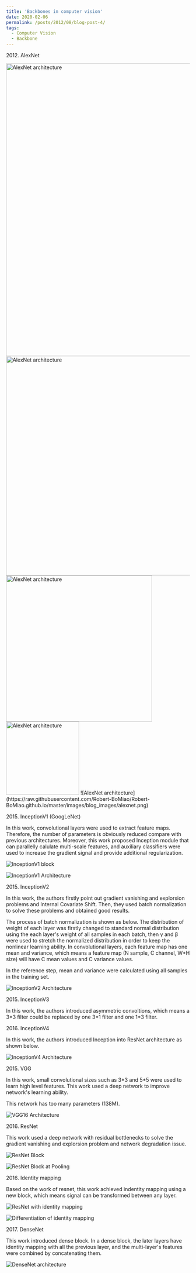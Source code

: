 ```yaml
---
title: 'Backbones in computer vision'
date: 2020-02-06
permalink: /posts/2012/08/blog-post-4/
tags:
  - Computer Vision
  - Backbone
---
```


2012\. AlexNet

<img src="https://raw.githubusercontent.com/Robert-BoMiao/Robert-BoMiao.github.io/master/images/blog_images/alexnet.png" width="800" alt="AlexNet architecture">
<img src="https://raw.githubusercontent.com/Robert-BoMiao/Robert-BoMiao.github.io/master/images/blog_images/alexnet.png" width="600" alt="AlexNet architecture">
<img src="https://raw.githubusercontent.com/Robert-BoMiao/Robert-BoMiao.github.io/master/images/blog_images/alexnet.png" width="400" alt="AlexNet architecture">
<img src="https://raw.githubusercontent.com/Robert-BoMiao/Robert-BoMiao.github.io/master/images/blog_images/alexnet.png" width="200" alt="AlexNet architecture">
![AlexNet architecture](https://raw.githubusercontent.com/Robert-BoMiao/Robert-BoMiao.github.io/master/images/blog_images/alexnet.png)

2015\. InceptionV1 (GoogLeNet)

In this work, convolutional layers were used to extract feature maps. Therefore, the number of parameters is obviously reduced compare with previous architectures. Moreover, this work proposed Inception module that can parallelly calulate multi-scale features, and auxiliary classifiers were used to increase the gradient signal and provide additional regularization.

![InceptionV1 block](https://raw.githubusercontent.com/Robert-BoMiao/Robert-BoMiao.github.io/master/images/blog_images/inceptionv12.png)

![InceptionV1 Architecture](https://raw.githubusercontent.com/Robert-BoMiao/Robert-BoMiao.github.io/master/images/blog_images/inceptionv11.png)

2015\. InceptionV2

In this work, the authors firstly point out gradient vanishing and explorsion problems and Internal Covariate Shift. Then, they used batch normalization to solve these problems and obtained good results.

The process of batch normalization is shown as below. The distribution of weight of each layer was firstly changed to standard normal distribution using the each layer's weight of all samples in each batch, then γ and β were used to stretch the normalized distribution in order to keep the nonlinear learning ability. In convolutional layers, each feature map has one mean and variance, which means a feature map (N sample, C channel, W\*H size) will have C mean values and C variance values.

In the reference step, mean and variance were calculated using all samples in the training set.

![InceptionV2 Architecture](https://raw.githubusercontent.com/Robert-BoMiao/Robert-BoMiao.github.io/master/images/blog_images/inceptionv11.png)

2015\. InceptionV3

In this work, the authors introduced asymmetric convoltions, which means a 3\*3 filter could be replaced by one 3\*1 filter and one 1\*3 filter.

2016\. InceptionV4

In this work, the authors introduced Inception into ResNet architecture as shown below.

![InceptionV4 Architecture](https://raw.githubusercontent.com/Robert-BoMiao/Robert-BoMiao.github.io/master/images/blog_images/inceptionv4.png)

2015\. VGG

In this work, small convolutional sizes such as 3\*3 and 5\*5 were used to learn high level features. This work used a deep network to improve network's learning ability.

This network has too many parameters (138M).

![VGG16 Architecture](https://raw.githubusercontent.com/Robert-BoMiao/Robert-BoMiao.github.io/master/images/blog_images/vgg.png)

2016\. ResNet

This work used a deep network with residual bottlenecks to solve the gradient vanishing and explorsion problem and network degradation issue.

![ResNet Block](https://raw.githubusercontent.com/Robert-BoMiao/Robert-BoMiao.github.io/master/images/blog_images/resnet2.png)

![ResNet Block at Pooling](https://raw.githubusercontent.com/Robert-BoMiao/Robert-BoMiao.github.io/master/images/blog_images/resnet1.png)

2016\. Identity mapping

Based on the work of resnet, this work achieved indentity mapping using a new block, which means signal can be transformed between any layer.

![ResNet with identity mapping](https://raw.githubusercontent.com/Robert-BoMiao/Robert-BoMiao.github.io/master/images/blog_images/identitymapping1.png)

![Differentiation of identity mapping](https://raw.githubusercontent.com/Robert-BoMiao/Robert-BoMiao.github.io/master/images/blog_images/identitymapping2.png)

2017\. DenseNet

This work introduced dense block. In a dense block, the later layers have identity mapping with all the previous layer, and the multi-layer's features were combined by concatenating them.

![DenseNet architecture](https://raw.githubusercontent.com/Robert-BoMiao/Robert-BoMiao.github.io/master/images/blog_images/densenet.png)










